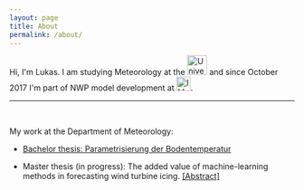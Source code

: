```yaml
---
layout: page
title: About
permalink: /about/
---
```


Hi, I'm Lukas.
I am studying Meteorology at the <img src="logo_univie.png" alt="University of Vienna" height="35"/> and since October 2017 I'm part of NWP model development at <img src="logo_ubimet.png" alt="IMGW" height="25"/>.

---
&nbsp;

My work at the Department of Meteorology:

- [Bachelor thesis: Parametrisierung der Bodentemperatur](https://homepage.univie.ac.at/a1254888/BA_Kugler.pdf)

- Master thesis (in progress): The added value of machine-learning methods in forecasting wind turbine icing. [[Abstract]](https://homepage.univie.ac.at/a1254888/MA-pres1-abstract.pdf)



